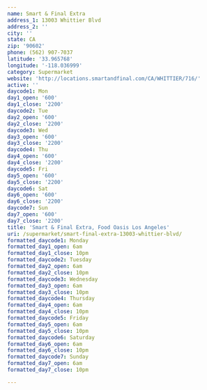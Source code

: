 ```yaml
---
name: Smart & Final Extra
address_1: 13003 Whittier Blvd
address_2: ''
city: ''
state: CA
zip: '90602'
phone: (562) 907-7037
latitude: '33.965768'
longitude: '-118.036999'
category: Supermarket
website: 'http://locations.smartandfinal.com/CA/WHITTIER/716/'
active: ''
daycode1: Mon
day1_open: '600'
day1_close: '2200'
daycode2: Tue
day2_open: '600'
day2_close: '2200'
daycode3: Wed
day3_open: '600'
day3_close: '2200'
daycode4: Thu
day4_open: '600'
day4_close: '2200'
daycode5: Fri
day5_open: '600'
day5_close: '2200'
daycode6: Sat
day6_open: '600'
day6_close: '2200'
daycode7: Sun
day7_open: '600'
day7_close: '2200'
title: 'Smart & Final Extra, Food Oasis Los Angeles'
uri: /supermarket/smart-final-extra-13003-whittier-blvd/
formatted_daycode1: Monday
formatted_day1_open: 6am
formatted_day1_close: 10pm
formatted_daycode2: Tuesday
formatted_day2_open: 6am
formatted_day2_close: 10pm
formatted_daycode3: Wednesday
formatted_day3_open: 6am
formatted_day3_close: 10pm
formatted_daycode4: Thursday
formatted_day4_open: 6am
formatted_day4_close: 10pm
formatted_daycode5: Friday
formatted_day5_open: 6am
formatted_day5_close: 10pm
formatted_daycode6: Saturday
formatted_day6_open: 6am
formatted_day6_close: 10pm
formatted_daycode7: Sunday
formatted_day7_open: 6am
formatted_day7_close: 10pm

---
```

